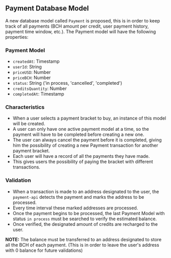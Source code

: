## Payment Database Model

A new database model called `Payment` is proposed, this is in order to keep track of all payments (BCH amount per credit, user payment history, payment time window, etc.). The Payment model will have the following properties:

### Payment Model

- `createdAt`: Timestamp
- `userId`: String
- `priceUSD`: Number
- `priceBCH`: Number
- `status`: String ('in process, 'cancelled', 'completed')
- `creditsQuantity`: Number
- `completedAt`: Timestamp

### Characteristics

- When a user selects a payment bracket to buy, an instance of this model will be created.
- A user can only have one active payment model at a time, so the payment will have to be completed before creating a new one.
- The user can always cancel the payment before it is completed, giving him the possibility of creating a new Payment transaction for another payment bracket.
- Each user will have a record of all the payments they have made.
- This gives users the possibility of paying the bracket with different transactions.

### Validation

- When a transaction is made to an address designated to the user, the `payment-api` detects the payment and marks the address to be processed.
- Every time interval these marked addresses are processed.
- Once the payment begins to be processed, the last Payment Model with status `in process` must be searched to verify the estimated balance.
- Once verified, the designated amount of credits are recharged to the user.

**NOTE:** The balance must be transferred to an address designated to store all the BCH of each payment. (This is in order to leave the user's address with 0 balance for future validations)
